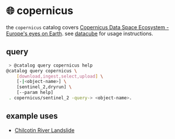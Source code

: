 # 🌐 copernicus

the `copernicus` catalog covers [Copernicus Data Space Ecosystem - Europe's eyes on Earth](https://dataspace.copernicus.eu/). see [datacube](../README.md) for usage instructions.

## query

```bash
 > @catalog query copernicus help
@catalog query copernicus \
	[download,ingest,select,upload] \
	[-|<object-name>] \
	[sentinel_2,dryrun] \
	[--param help]
 . copernicus/sentinel_2 -query-> <object-name>.
```

## example uses

- [Chilcotin River Landslide](./chilcotin_river_landslide.md)
